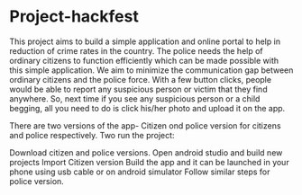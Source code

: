 # Project-hackfest
This project aims to build a simple application and online portal to help in reduction of crime rates in the country. The police needs the help of ordinary citizens to function efficiently which can be made possible with this simple application. We aim to minimize the communication gap between ordinary citizens and the police force. With a few button clicks, people would be able to report any suspicious person or victim that they find anywhere. So, next time if you see any suspicious person or a child begging, all you need to do is click his/her photo and upload it on the app.

There are two versions of the app- Citizen ond police version for citizens and police respectively. Two run the project:

Download citizen and police versions.
Open android studio and build new projects
Import Citizen version
Build the app and it can be launched in your phone using usb cable or on android simulator
Follow similar steps for police version.
